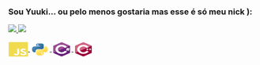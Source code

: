 ### Sou Yuuki... ou pelo menos gostaria mas esse é só meu nick ):

 <div>
  <a href="https://github.com/CallMeYuuki">
  <img height="180em" src="https://github-readme-stats.vercel.app/api?username=CallMeYuuki&show_icons=true&theme=dracula&include_all_commits=true&count_private=true"/>
  <img height="180em" src="https://github-readme-stats.vercel.app/api/top-langs/?username=CallMeYuuki&layout=compact&langs_count=7&theme=dracula"/>
</div>
 
 <div style="display: inline_block"><br>
  <img align="center" alt="YuukiJs" height="30" width="40" src="https://raw.githubusercontent.com/devicons/devicon/master/icons/javascript/javascript-plain.svg">
  <img align="center" alt="YuukiPython" height="30" width="40" src="https://raw.githubusercontent.com/devicons/devicon/master/icons/python/python-original.svg">
  <img align="center" alt="YuukiCsharp" height="30" width="40" src="https://raw.githubusercontent.com/devicons/devicon/master/icons/csharp/csharp-original.svg">
  <img align="center" alt="YuukiCPP" height="30" width = "40" src="https://raw.githubusercontent.com/devicons/devicon/master/icons/cplusplus/cplusplus-original.svg">
</div>
